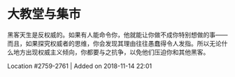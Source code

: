 # 大教堂与集市

黑客天生是反权威的。如果有人能命令你，他就能让你做不成你特别想做的事——而且，如果探究权威者的思维，你会发现其理由往往愚蠢得令人发指。所以无论什么地方出现权威主义倾向，你都要与之抗争，以免他们压迫你和其他黑客。

Location #2759-2761 | Added on 2018-11-14 22:01
